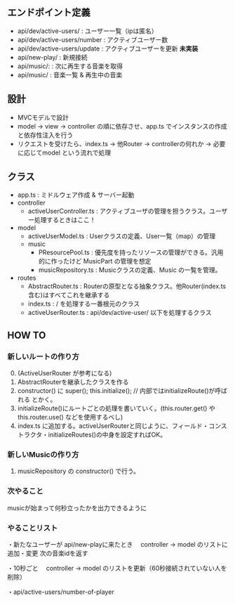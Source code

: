 ## エンドポイント定義
- api/dev/active-users/         : ユーザー一覧（ipは匿名）
- api/dev/active-users/number   : アクティブユーザー数
- api/dev/active-users/update   : アクティブユーザーを更新
**未実装**
- api/new-play/             : 新規接続
- api/music/:      : 次に再生する音楽を取得
- api/music/                : 音楽一覧 & 再生中の音楽

## 設計
- MVCモデルで設計
- model -> view -> controller の順に依存させ、app.ts でインスタンスの作成と依存性注入を行う
- リクエストを受けたら、index.ts -> 他Router -> controllerの何れか -> 必要に応じてmodel という流れで処理

## クラス
- app.ts : ミドルウェア作成 & サーバー起動
- controller
  - activeUserController.ts : アクティブユーザの管理を担うクラス。ユーザー処理するときはここ！
- model
  - activeUserModel.ts : Userクラスの定義、User一覧（map）の管理
  - music
    - PResourcePool.ts   : 優先度を持ったリソースの管理ができる。汎用的に作ったけど MusicPart の管理を想定
    - musicRepository.ts : Musicクラスの定義、Music の一覧を管理。
- routes
  - AbstractRouter.ts   : Routerの原型となる抽象クラス。他Router(index.ts含む)はすべてこれを継承する
  - index.ts            : / を処理する一番根元のクラス
  - activeUserRouter.ts : api/dev/active-user/ 以下を処理するクラス

## HOW TO
### 新しいルートの作り方
0. (ActiveUserRouter が参考になる)
1. AbstractRouterを継承したクラスを作る
2. constructor() に
   super();
   this.initialize();  // 内部ではinitializeRoute()が呼ばれる
   とかく。
3. initializeRoute()にルートごとの処理を書いていく。(this.router.get() や this.router.use() などを使用するべし)
4. index.ts に追加する。activeUserRouterと同じように、フィールド・コンストラクタ・initializeRoutes()の中身を設定すればOK。

### 新しいMusicの作り方
1. musicRepository の constructor() で行う。

### 次やること
musicが始まって何秒立ったかを出力できるように

### やることリスト


・新たなユーザーが api/new-playに来たとき
　controller -> model のリストに追加・変更
  次の音楽idを返す

・10秒ごと
　controller -> model のリストを更新（60秒接続されていない人を削除）

・api/active-users/number-of-player
